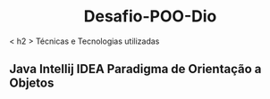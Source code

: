 <h1 align="center"> Desafio-POO-Dio </h1>


<  h2 >  Técnicas e Tecnologias utilizadas <h2>
  
Java
Intellij IDEA
Paradigma de Orientação a Objetos
